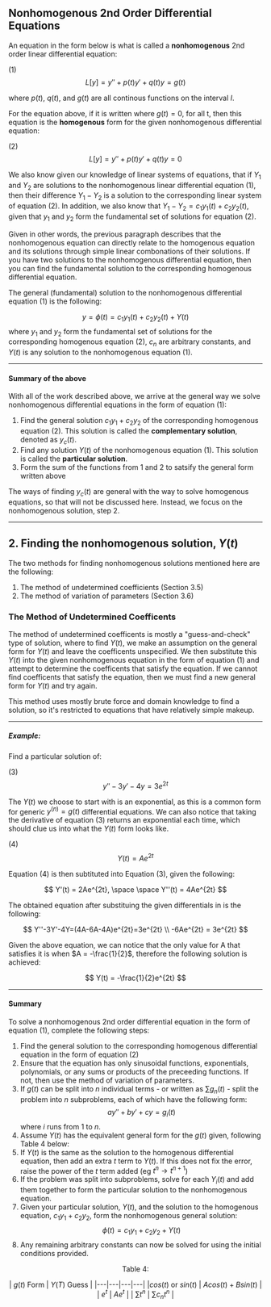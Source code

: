 ## Nonhomogenous 2nd Order Differential Equations
An equation in the form below is what is called a **nonhomogenous** 2nd order linear differential equation:

(1)
$$
    L[y] = y'' + p(t)y' + q(t)y = g(t)
$$

where $p(t)$, $q(t)$, and $g(t)$ are all continous functions on the interval $I$.

For the equation above, if it is written where $g(t)=0$, for all t, then this equation is the **homogenous** form for the given nonhomogenous differential equation:

(2)
$$
    L[y] = y'' + p(t)y' + q(t)y = 0
$$

We also know given our knowledge of linear systems of equations, that if $Y_1$ and $Y_2$ are solutions to the nonhomogenous linear differential equation (1), then their difference $Y_1 - Y_2$ is a solution to the corresponding linear system of equation (2). In addition, we also know that $Y_1 - Y_2 = c_1y_1(t)+c_2y_2(t)$, given that $y_1$ and $y_2$ form the fundamental set of solutions for equation (2).

Given in other words, the previous paragraph describes that the nonhomogenous equation can directly relate to the homogenous equation and its solutions through simple linear combonations of their solutions. If you have two solutions to the nonhomogenous differential equation, then you can find the fundamental solution to the corresponding homogenous differential equation.

The general (fundamental) solution to the nonhomogenous differential equation (1) is the following:

$$ 
    y = \phi(t) = c_1y_1(t)+c_2y_2(t) + Y(t)
$$
where $y_1$ and $y_2$ form the fundamental set of solutions for the corresponding homogenous equation (2), $c_n$ are arbitrary constants, and $Y(t)$ is any solution to the nonhomogenous equation (1).

----
#### Summary of the above

With all of the work described above, we arrive at the general way we solve nonhomogenous differential equations in the form of equation (1):

1. Find the general solution $c_1y_1 + c_2y_2$ of the corresponding homogenous equation (2). This solution is called the **complementary solution**, denoted as $y_c(t)$.
2. Find any solution $Y(t)$ of the nonhomogenous equation (1). This solution is called the **particular solution**.
3. Form the sum of the functions from 1 and 2 to satsify the general form written above

The ways of finding $y_c(t)$ are general with the way to solve homogenous equations, so that will not be discussed here. Instead, we focus on the nonhomogenous solution, step 2.

----

## 2. Finding the nonhomogenous solution, $Y(t)$

The two methods for finding nonhomogenous solutions mentioned here are the following:
   
1. The method of undetermined coefficients (Section 3.5)
2. The method of variation of parameters (Section 3.6)

### The Method of Undetermined Coefficents

The method of undetermined coefficents is mostly a "guess-and-check" type of solution, where to find $Y(t)$, we make an assumption on the general form for $Y(t)$ and leave the coefficents unspecified. We then substitute this $Y(t)$ into the given nonhomogenous equation in the form of equation (1) and attempt to determine the coefficents that satisfy the equation. If we cannot find coefficents that satisfy the equation, then we must find a new general form for $Y(t)$ and try again.

This method uses mostly brute force and domain knowledge to find a solution, so it's restricted to equations that have relatively simple makeup.

---
##### Example:
Find a particular solution of:

(3)
$$
    y'' - 3y' - 4y = 3e^{2t}
$$

The $Y(t)$ we choose to start with is an exponential, as this is a common form for generic $y^{(n)} = g(t)$ differential equations. We can also notice that taking the derivative of equation (3) returns an exponential each time, which should clue us into what the $Y(t)$ form looks like.

(4)
$$
    Y(t) = Ae^{2t}
$$

Equation (4) is then subtituted into Equation (3), given the following:

$$
    Y'(t) = 2Ae^{2t}, \space \space Y''(t) = 4Ae^{2t}
$$

The obtained equation after substituing the given differentials in is the following:

$$
    Y''-3Y'-4Y=(4A-6A-4A)e^{2t}=3e^{2t} \\
    -6Ae^{2t} = 3e^{2t}
$$

Given the above equation, we can notice that the only value for A that satisfies it is when $A = -\frac{1}{2}$, therefore the following solution is achieved:

$$
    Y(t) = -\frac{1}{2}e^{2t}
$$

----

#### Summary

To solve a nonhomogenous 2nd order differential equation in the form of equation (1), complete the following steps:

1. Find the general solution to the corresponding homogenous differential equation in the form of equation (2)
2. Ensure that the equation has only sinusoidal functions, exponentials, polynomials, or any sums or products of the preceeding functions. If not, then use the method of variation of parameters.
3. If $g(t)$ can be split into $n$ individual terms - or written as $\sum{g_n(t)}$ - split the problem into $n$ subproblems, each of which have the following form:
$$
    ay'' + by' + cy = g_i(t)
$$
where $i$ runs from 1 to $n$.
4. Assume $Y(t)$ has the equivalent general form for the $g(t)$ given, following Table 4 below:
5. If $Y(t)$ is the same as the solution to the homogenous differential equation, then add an extra $t$ term to $Y(t)$. If this does not fix the error, raise the power of the $t$ term added (eg $t^n \rightarrow t^{n+1}$)
6. If the problem was split into subproblems, solve for each $Y_i(t)$ and add them together to form the particular solution to the nonhomogenous equation.
7. Given your particular solution, $Y(t)$, and the solution to the homogenous equation, $c_1y_1 + c_2y_2$, form the nonhomogenous general solution:
$$
    \phi(t) = c_1y_1 + c_2y_2 + Y(t)
$$
8. Any remaining arbitrary constants can now be solved for using the initial conditions provided.



<div align="center">
Table 4:

| $g(t)$ Form | $Y(T)$ Guess |
|---|---|---|---|
|$cos(t)$ or $sin(t)$ | $Acos(t)+Bsin(t)$ |
| $e^t$  | $Ae^{t}$ |
|  $\sum{t^n}$ |  $\sum{c_nt^n}$ |
</div>